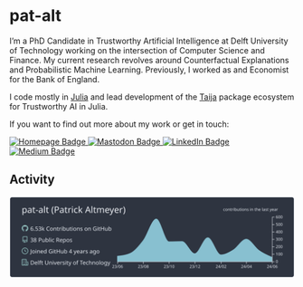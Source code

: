 # pat-alt

I’m a PhD Candidate in Trustworthy Artificial Intelligence at Delft University of Technology working on the intersection of Computer Science and Finance. My current research revolves around Counterfactual Explanations and Probabilistic Machine Learning. Previously, I worked as and Economist for the Bank of England.

I code mostly in [Julia](https://github.com/JuliaLang/julia) and lead development of the [Taija](https://github.com/JuliaTrustworthyAI) package ecosystem for Trustworthy AI in Julia.

If you want to find out more about my work or get in touch:

<div id="badges">
  <a href="[https://www.linkedin.com/in/patrick-altmeyer-a2a25494/](https://www.paltmeyer.com/)">
    <img src="https://img.shields.io/badge/Homepage-green?style=for-the-badge&logo=googlehome&logoColor=white" alt="Homepage Badge"/>
  </a>
  <a href="https://julialang.social/@patalt" rel="me">
    <img src="https://img.shields.io/badge/Mastodon-purple?style=for-the-badge&logo=mastodon&logoColor=white" alt="Mastodon Badge"/>
  </a>
  <a href="https://www.linkedin.com/in/patrick-altmeyer-a2a25494/">
    <img src="https://img.shields.io/badge/LinkedIn-blue?style=for-the-badge&logo=linkedin&logoColor=white" alt="LinkedIn Badge"/>
  </a>
  <a href="https://medium.com/@patrick.altmeyer">
    <img src="https://img.shields.io/badge/Medium-black?style=for-the-badge&logo=medium&logoColor=white" alt="Medium Badge"/>
  </a>
</div>

## Activity

[![](https://raw.githubusercontent.com/pat-alt/pat-alt/main/profile-summary-card-output/nord_dark/0-profile-details.svg)](https://github.com/vn7n24fzkq/github-profile-summary-cards)
